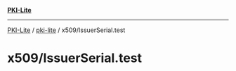 [**PKI-Lite**](../../../README.md)

---

[PKI-Lite](../../../README.md) / [pki-lite](../../README.md) / x509/IssuerSerial.test

# x509/IssuerSerial.test

